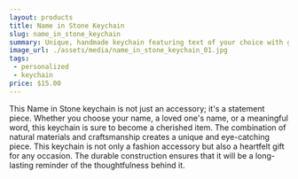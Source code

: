 ```yaml
---
layout: products
title: Name in Stone Keychain
slug: name_in_stone_keychain
summary: Unique, handmade keychain featuring text of your choice with glass accent in a crocheted cage.
image_url: ./assets/media/name_in_stone_keychain_01.jpg
tags:
 - personalized
 - keychain
price: $15.00
---
```

This Name in Stone keychain is not just an accessory; it's a statement piece. Whether you choose your name, a loved one's name, or a meaningful word, this keychain is sure to become a cherished item. The combination of natural materials and craftsmanship creates a unique and eye-catching piece. This keychain is not only a fashion accessory but also a heartfelt gift for any occasion. The durable construction ensures that it will be a long-lasting reminder of the thoughtfulness behind it.